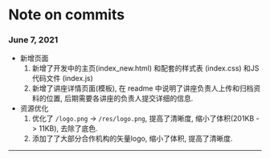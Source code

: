 # Note on commits

### June 7, 2021

+ 新增页面
	1. 新增了开发中的主页(index_new.html) 和配套的样式表 (index.css) 和JS代码文件 (index.js)
	1. 新增了讲座详情页面(模板), 在 readme 中说明了讲座负责人上传和归档资料的位置, 后期需要各讲座的负责人提交详细的信息.
+ 资源优化
	1. 优化了 `/logo.png` -> `/res/logo.png`, 提高了清晰度, 缩小了体积(201KB -> 11KB), 去除了底色.
	1. 添加了了大部分合作机构的矢量logo, 缩小了体积, 提高了清晰度.

---